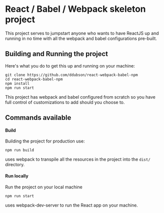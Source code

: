 # React / Babel / Webpack skeleton project

This project serves to jumpstart anyone who wants to have ReactJS up and running in no time with all the webpack and babel configurations pre-built.

## Building and Running the project

Here's what you do to get this up and running on your machine:

```
git clone https://github.com/ddubson/react-webpack-babel-npm
cd react-webpack-babel-npm
npm install
npm run start
```

This project has webpack and babel configured from scratch so you have full control of customizations to add should you choose to.

## Commands available

#### Build

Building the project for production use:

`npm run build`

uses webpack to transpile all the resources in the project into the `dist/` directory.

#### Run locally

Run the project on your local machine

`npm run start`

uses webpack-dev-server to run the React app on your machine.
